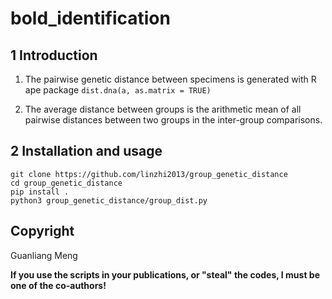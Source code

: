 # bold_identification

## 1 Introduction

1. The pairwise genetic distance between specimens is generated with R ape package `dist.dna(a, as.matrix = TRUE)`

2. The average distance between groups is the arithmetic mean of all pairwise distances between two groups in the inter-group comparisons.


## 2 Installation and usage

    git clone https://github.com/linzhi2013/group_genetic_distance
    cd group_genetic_distance
    pip install .
    python3 group_genetic_distance/group_dist.py


## Copyright
Guanliang Meng

**If you use the scripts in your publications, or "steal" the codes, I must be one of the co-authors!**
